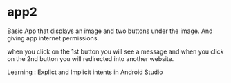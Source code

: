# app2
Basic App that displays an image and two buttons under the image.
And giving app internet permissions.

when you click on the 1st button you will see a message
and
when you click on the 2nd button you will redirected into another website.

Learning : Explict and Implicit intents in Android Studio
